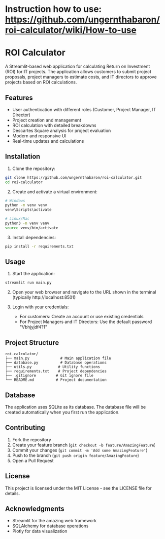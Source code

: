 # Instruction how to use: https://github.com/ungernthabaron/roi-calculator/wiki/How-to-use

# ROI Calculator

A Streamlit-based web application for calculating Return on Investment (ROI) for IT projects. The application allows customers to submit project proposals, project managers to estimate costs, and IT directors to approve projects based on ROI calculations.

## Features

- User authentication with different roles (Customer, Project Manager, IT Director)
- Project creation and management
- ROI calculation with detailed breakdowns
- Descartes Square analysis for project evaluation
- Modern and responsive UI
- Real-time updates and calculations

## Installation

1. Clone the repository:
```bash
git clone https://github.com/ungernthabaron/roi-calculator.git
cd roi-calculator
```

2. Create and activate a virtual environment:
```bash
# Windows
python -m venv venv
venv\Scripts\activate

# Linux/Mac
python3 -m venv venv
source venv/bin/activate
```

3. Install dependencies:
```bash
pip install -r requirements.txt
```

## Usage

1. Start the application:
```bash
streamlit run main.py
```

2. Open your web browser and navigate to the URL shown in the terminal (typically http://localhost:8501)

3. Login with your credentials:
   - For customers: Create an account or use existing credentials
   - For Project Managers and IT Directors: Use the default password "Vbhjyjdf4?1"

## Project Structure

```
roi-calculator/
├── main.py              # Main application file
├── database.py          # Database operations
├── utils.py            # Utility functions
├── requirements.txt    # Project dependencies
├── .gitignore         # Git ignore file
└── README.md          # Project documentation
```

## Database

The application uses SQLite as its database. The database file will be created automatically when you first run the application.

## Contributing

1. Fork the repository
2. Create your feature branch (`git checkout -b feature/AmazingFeature`)
3. Commit your changes (`git commit -m 'Add some AmazingFeature'`)
4. Push to the branch (`git push origin feature/AmazingFeature`)
5. Open a Pull Request

## License

This project is licensed under the MIT License - see the LICENSE file for details.

## Acknowledgments

- Streamlit for the amazing web framework
- SQLAlchemy for database operations
- Plotly for data visualization 
